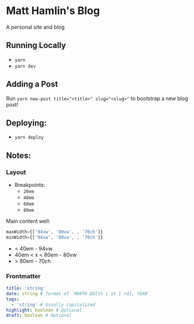 # Matt Hamlin's Blog

A personal site and blog

## Running Locally

- `yarn`
- `yarn dev`

## Adding a Post

Run `yarn new-post title="<title>" slug="<slug>"` to bootstrap a new blog post!

## Deploying:

- `yarn deploy`

## Notes:

### Layout

- Breakpoints:
  - `20em`
  - `40em`
  - `60em`
  - `80em`

Main content well:

```jsx
maxWidth={['94vw', '80vw', , '70ch']}
minWidth={['94vw', '80vw', , '70ch']}
```

- < 40em - 94vw
- 40em < x < 80em - 80vw
- \> 80em - 70ch

### Frontmatter

```yml
title: 'string'
date: string # format of `MONTH DD[th | st | rd], YEAR`
tags:
  - 'string' # Usually capitalized
highlight: boolean # Optional
draft: boolean # Optional
```
